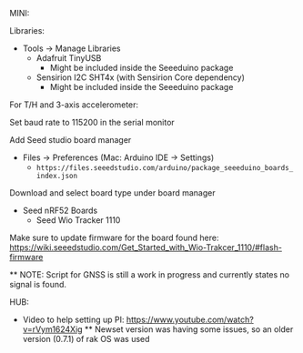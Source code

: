 MINI:

Libraries:
- Tools -> Manage Libraries 
  - Adafruit TinyUSB
    -  Might be included inside the Seeeduino package
  - Sensirion I2C SHT4x (with Sensirion Core dependency)
    - Might be included inside the Seeeduino package


For T/H and 3-axis accelerometer:

Set baud rate to 115200 in the serial monitor

Add Seed studio board manager
- Files -> Preferences (Mac: Arduino IDE -> Settings)
  - `https://files.seeedstudio.com/arduino/package_seeeduino_boards_index.json`

Download and select board type under board manager
- Seed nRF52 Boards
  - Seed Wio Tracker 1110

Make sure to update firmware for the board found here: https://wiki.seeedstudio.com/Get_Started_with_Wio-Trakcer_1110/#flash-firmware

** NOTE: Script for GNSS is still a work in progress and currently states no signal is found.

HUB:
- Video to help setting up PI: https://www.youtube.com/watch?v=rVym1624Xig
** Newset version was having some issues, so an older version (0.7.1) of rak OS was used
